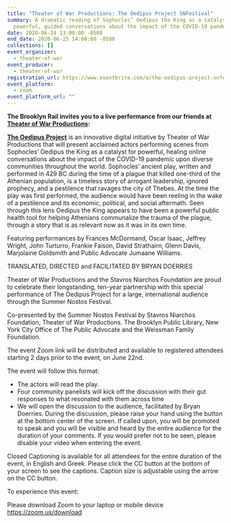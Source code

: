 ```yaml
---
title: "Theater of War Productions: The Oedipus Project SNFestival"
summary: A dramatic reading of Sophocles’ Oedipus the King as a catalyst for
  powerful, guided conversations about the impact of the COVID-19 pandemic
date: 2020-06-24 13:00:00 -0500
end_date: 2020-06-25 14:00:00 -0500
collections: []
event_organizer:
  - theater-of-war
event_producer:
  - theater-of-war
registration_url: https://www.eventbrite.com/e/the-oedipus-project-snfestival-registration-108463324724
event_platform:
  - zoom
event_platform_url: ""
---
```

**The Brooklyn Rail invites you to a live performance from our friends at [Theater of War Productions](https://theaterofwar.com):**

**[The Oedipus Project](https://theaterofwar.com/schedule/the-oedipus-project-snfestival)** is an innovative digital initiative by Theater of War Productions that will present acclaimed actors performing scenes from Sophocles’ Oedipus the King as a catalyst for powerful, healing online conversations about the impact of the COVID-19 pandemic upon diverse communities throughout the world. Sophocles’ ancient play, written and performed in 429 BC during the time of a plague that killed one-third of the Athenian population, is a timeless story of arrogant leadership, ignored prophecy, and a pestilence that ravages the city of Thebes. At the time the play was first performed, the audience would have been reeling in the wake of a pestilence and its economic, political, and social aftermath. Seen through this lens Oedipus the King appears to have been a powerful public health tool for helping Athenians communalize the trauma of the plague, through a story that is as relevant now as it was in its own time.

Featuring performances by Frances McDormand, Oscar Isaac, Jeffrey Wright, John Turturro, Frankie Faison, David Strathairn, Glenn Davis, Marjolaine Goldsmith and Public Advocate Jumaane Williams.

TRANSLATED, DIRECTED and FACILITATED BY BRYAN DOERRIES

Theater of War Productions and the Stavros Niarchos Foundation are proud to celebrate their longstanding, ten-year partnership with this special performance of The Oedipus Project for a large, international audience through the Summer Nostos Festival.

Co-presented by the Summer Nostos Festival by Stavros Niarchos Foundation, Theater of War Productions. The Brooklyn Public Library, New York City Office of The Public Advocate and the Weissman Family Foundation.

The event Zoom link will be distributed and available to registered attendees starting 2 days prior to the event, on June 22nd.

The event will follow this format:

* The actors will read the play.
* Four community panelists will kick off the discussion with their gut responses to what resonated with them across time
* We will open the discussion to the audience, facilitated by Bryan Doerries. During the discussion, please raise your hand using the button at the bottom center of the screen. If called upon, you will be promoted to speak and you will be visible and heard by the entire audience for the duration of your comments. If you would prefer not to be seen, please disable your video when entering the event.

Closed Captioning is available for all attendees for the entire duration of the event, in English and Greek. Please click the CC button at the bottom of your screen to see the captions. Caption size is adjustable using the arrow on the CC button.

To experience this event:

Please download Zoom to your laptop or mobile device <https://zoom.us/download>